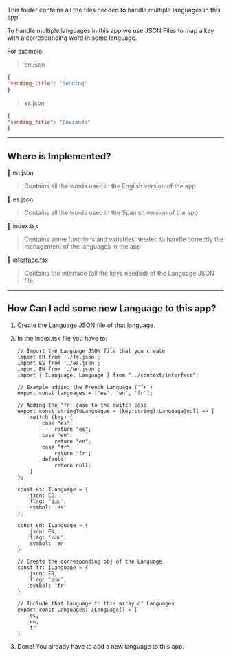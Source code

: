 This folder contains all the files needed to handle multiple languages in this app.

To handle multiple languages in this app we use JSON Files to map a key with a corresponding word in some language.

For example

> en.json

```json
{
"sending_title": "Sending"
}
```

> es.json

```json
{
"sending_title": "Enviando"
}
```

---

## Where is Implemented?

📄 en.json
> Contains all the words used in the English version of the app

📄 es.json
> Contains all the words used in the Spanish version of the app

📄 index.tsx
> Contains some functions and variables needed to handle correctly the management of the languages in the app

📄 interface.tsx
> Contains the interface (all the keys needed) of the Language JSON file.

---

## How Can I add some new Language to this app?

1. Create the Language JSON file of that language.
2. In the index.tsx file you have to:
    
    ```tsx
    // Import the Language JSON file that you create
    import FR from './fr.json';
    import ES from './es.json';
    import EN from './en.json';
    import { ILanguage, Language } from "../context/interface";
    
    // Example adding the French Language ('fr')
    export const languages = ['es', 'en', 'fr'];
    
    // Adding the 'fr' case to the switch case
    export const stringToLanguague = (key:string):Language|null => {
        switch (key) {
            case "es":
                return "es";
            case "en":
                return "en";
    		case "fr":
    			return "fr";
            default:
                return null;
        }
    };
    
    const es: ILanguage = {
        json: ES,
        flag: '🇪🇸',
        symbol: 'es'
    };
    
    const en: ILanguage = {
        json: EN,
        flag: '🇬🇧',
        symbol: 'en'
    }
    
    // Create the corresponding obj of the Language
    const fr: ILanguage = {
        json: FR,
        flag: '🇫🇷',
        symbol: 'fr'
    }
    
    // Include that language to this array of Languages
    export const Languages: ILanguage[] = [
        es,
        en,
    	fr
    ]
    ```
    
3. Done! You already have to add a new language to this app.